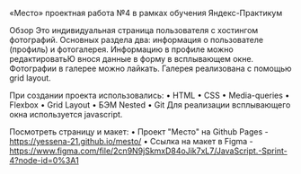 «Место» 
 проектная работа №4
в рамках обучения Яндекс-Практикум

Обзор
Это индивидуальная страница пользователя с хостингом фотографий. Основных раздела два: информация о пользователе (профиль) и фотогалерея. Информацию в профиле можно редактироватьЮ внося данные в форму в всплывающем окне. Фотографии в галерее можно лайкать. Галерея реализована с помощью grid layout.


При создании проекта использовались:
•	HTML
•	CSS
•	Media-queries
•	Flexbox
•	Grid Layout
•	БЭМ Nested
•	Git
Для реализации всплывающего окна используется javascript.

 
Посмотреть страницу и макет:
•	Проект "Место" на Github Pages - https://yessena-21.github.io/mesto/
•	Ссылка на макет в Figma - https://www.figma.com/file/2cn9N9jSkmxD84oJik7xL7/JavaScript.-Sprint-4?node-id=0%3A1


